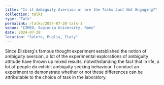 ```yaml
---
title: "Is it Ambiguity Aversion or are the Tasks Just Not Engaging?"
collection: talks
type: "Talk"
permalink: /talks/2024-07-28-talk-1
venue: "CIMEO, Sapienza University, Rome"
date: 2024-07-28
location: "Soleto, Puglia, Italy"
---
```


Since Ellsberg's famous thought experiment established the notion of ambiguity aversion, a lot of the experimental explorations of ambiguity attitude have thrown up mixed results, notwithstanding the fact that in life, a lot of people do exhibit ambiguity seeking behaviour. I conduct an experiment to demonstrate whether or not these differences can be attributable to the choice of task in the laboratory. 
